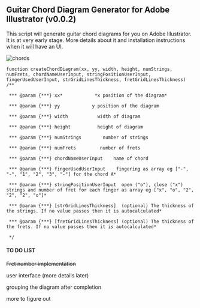## Guitar Chord Diagram Generator for Adobe Illustrator (v0.0.2)



This script will generate guitar chord diagrams for you on Adobe Illustrator. It is at very early stage.  More details about it and installation instructions when it will have an UI.



![chords](https://www.mediafire.com/convkey/ad3b/542gwv4bs0cn4tn6g.jpg)

```
function createChordDiagram(xx, yy, width, height, numStrings, numFrets, chordNameUserInput, stringPositionUserInput, fingerUsedUserInput, strGridLinesThickness, fretGridLinesThickness)
/**

 *** @param {***} xx*            *x position of the diagram*

 *** @param {***} yy            y position of the diagram

 *** @param {***} width           width of diagram

 *** @param {***} height          height of diagram 

 *** @param {***} numStrings        number of strings 

 *** @param {***} numFrets         number of frets

 *** @param {***} chordNameUserInput    name of chord

 *** @param {***} fingerUsedUserInput    fingering as array eg ["-", "-", "1", "2", "3", "-"] for the chord A*

 *** @param {***} stringPositionUserInput  open ("o"), close ("x") strings and number of fret for each finger as array eg ["x", "o", "2", "2", "2", "o"]*

 *** @param {***} [strGridLinesThickness]  (optional) The thickness of the strings. If no value passes then it is autocalculated*

 *** @param {***} [fretGridLinesThickness] (optional) The thickness of the frets. If no value passes then it is autocalculated*

 */
```



#### TO DO LIST 

~~Fret number implementation~~

user interface (more details later)

grouping the diagram after completion

more to figure out

